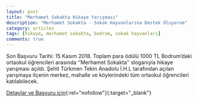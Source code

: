 ```yaml
---
layout: post
title: "Merhamet Sokakta Hikaye Yarışması"
description: "Merhamet Sokakta - Sokak Hayvanlarına Destek Oluyorum"
category: articles
tags: [hikaye, merhamet sokakta, bodrum, sokak hayvanlari]
comments: true
---
```


Son Başvuru Tarihi: 15 Kasım 2018. Toplam para ödülü 1000 TL
Bodrum’daki ortaokul öğrencileri arasında ‘’Merhamet Sokakta’’ sloganıyla hikaye yarışması açıldı. Şehit Türkmen Tekin Anadolu İ.H.L tarafından açılan yarışmaya ilçenin merkez, mahalle ve köylerindeki tüm ortaokul öğrencileri katılabilecek.

[Detaylar ve Başvuru için](http://www.bodrumdabirgun.com/merhamet-sokakta-konulu-odullu-hikaye-yazma-yarismasi.html?utm_source=edebiyatyarismalari.com&utm_medium=affiliate){:rel="nofollow"}{:target="_blank"}